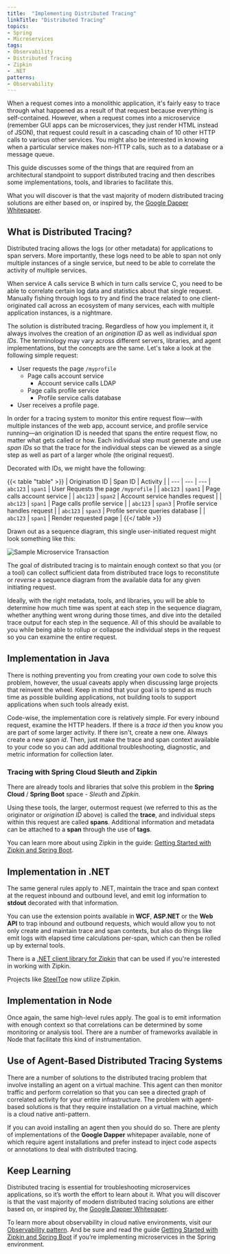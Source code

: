 ```yaml
---
title:  "Implementing Distributed Tracing"
linkTitle: "Distributed Tracing"
topics:
- Spring
- Microservices
tags:
- Observability
- Distributed Tracing
- Zipkin
- .NET
patterns:
- Observability
---
```


When a request comes into a monolithic application, it's fairly easy to trace through what happened as a result of that request because everything is self-contained. However, when a request comes into a microservice (remember GUI apps can be microservices, they just render HTML instead of JSON), that request could result in a cascading chain of 10 other HTTP calls to various other services. You might also be interested in knowing when a particular service makes non-HTTP calls, such as to a database or a message queue.

This guide discusses some of the things that are required from an architectural standpoint to support distributed tracing and then describes some implementations, tools, and libraries to facilitate this.

What you will discover is that the vast majority of modern distributed tracing solutions are either based on, or inspired by, the [Google Dapper Whitepaper](http://static.googleusercontent.com/media/research.google.com/en//pubs/archive/36356.pdf).


## What is Distributed Tracing?
Distributed tracing allows the logs (or other metadata) for applications to span servers. More importantly, these logs need to be able to span not only multiple instances of a single service, but need to be able to correlate the activity of multiple services.

When service A calls service B which in turn calls service C, you need to be able to correlate certain log data and statistics about that single request. Manually fishing through logs to try and find the trace related to one client-originated call across an ecosystem of many services, each with multiple application instances, is a nightmare.

The solution is distributed tracing. Regardless of how you implement it, it always involves the creation of an _origination ID_ as well as individual _span IDs_. The terminology may vary across different servers, libraries, and agent implementations, but the concepts are the same. Let's take a look at the following simple request:

* User requests the page `/myprofile`
  * Page calls account service
	* Account service calls LDAP
  * Page calls profile service
	* Profile service calls database
* User receives a profile page.

In order for a tracing system to monitor this entire request flow—with multiple instances of the web app, account service, and profile service running—an origination ID is needed that spans the entire request flow, no matter what gets called or how. Each individual step must generate and use _span IDs_ so that the trace for the individual steps can be viewed as a single step as well as part of a larger whole (the original request).

Decorated with IDs, we might have the following:

{{< table "table" >}}
| Origination ID | Span ID | Activity |
| --- | --- | ---
| `abc123` | `span1` | User Requests the page `/myprofile` |
| `abc123` | `span1` | Page calls account service |
| `abc123` | `span2` | Account service handles request |
| `abc123` | `span1` | Page calls profile service |
| `abc123` | `span3` | Profile service handles request |
| `abc123` | `span3` | Profile service queries database |
| `abc123` | `span1` | Render requested page |
{{</ table >}}

Drawn out as a sequence diagram, this single user-initiated request might look something like this:

![Sample Microservice Transaction](/images/guides/microservices/tracing-sample-ms-transaction.png)

The goal of distributed tracing is to maintain enough context so that you (or a tool) can collect sufficient data from distributed trace logs to reconstitute or _reverse_ a sequence diagram from the available data for any given initiating request.

Ideally, with the right metadata, tools, and libraries, you will be able to determine how much time was spent at each step in the sequence diagram, whether anything went wrong during those times, and dive into the detailed trace output for each step in the sequence. All of this should be available to you while being able to rollup or collapse the individual steps in the request so you can examine the entire request.

## Implementation in Java
There is nothing preventing you from creating your own code to solve this problem, however, the usual caveats apply when discussing large projects that reinvent the wheel. Keep in mind that your goal is to spend as much time as possible building applications, not building tools to support applications when such tools already exist.

Code-wise, the implementation core is relatively simple. For every inbound request, examine the HTTP headers. If there is a *trace id* then you know you are part of some larger activity. If there isn't, create a new one. Always create a new *span id*. Then, just make the trace and span context available to your code so you can add additional troubleshooting, diagnostic, and metric information for collection later.

### Tracing with Spring Cloud Sleuth and Zipkin
There are already tools and libraries that solve this problem in the **Spring Cloud** / **Spring Boot** space - _Sleuth_ and _Zipkin_.

Using these tools, the larger, outermost request (we referred to this as the originator or _origination ID_ above) is called the **trace**, and individual steps within this request are called **spans**. Additional information and metadata can be attached to a **span** through the use of **tags**.

You can learn more about using Zipkin in the guide: [Getting Started with Zipkin and Spring Boot](https://tanzu.vmware.com/developer/guides/spring/spring-zipkin/).

## Implementation in .NET
The same general rules apply to .NET, maintain the trace and span context at the request inbound and outbound level, and emit log information to **stdout** decorated with that information.

You can use the extension points available in **WCF**, **ASP.NET** or the **Web API** to trap inbound and outbound requests, which would allow you to not only create and maintain trace and span contexts, but also do things like emit logs with elapsed time calculations per-span, which can then be rolled up by external tools.

There is a [.NET client library for Zipkin](https://github.com/openzipkin/zipkin4net) that can be used if you're interested in working with Zipkin.

Projects like [SteelToe](https://steeltoe.io/) now utilize Zipkin.

## Implementation in Node
Once again, the same high-level rules apply. The goal is to emit information with enough context so that correlations can be determined by some monitoring or analysis tool. There are a number of frameworks available in Node that facilitate this kind of instrumentation.

## Use of Agent-Based Distributed Tracing Systems
There are a number of solutions to the distributed tracing problem that involve installing an agent on a virtual machine. This agent can then monitor traffic and perform correlation so that you can see a directed graph of correlated activity for your entire infrastructure. The problem with agent-based solutions is that they require installation on a virtual machine, which is a cloud native anti-pattern.

If you can avoid installing an agent then you should do so. There are plenty of implementations of the **Google Dapper** whitepaper available, none of which require agent installations and prefer instead to inject code aspects or annotations to deal with distributed tracing.

## Keep Learning
Distributed tracing is essential for troubleshooting microservices applications, so it’s worth the effort to learn about it. What you will discover is that the vast majority of modern distributed tracing solutions are either based on, or inspired by, the [Google Dapper Whitepaper](http://static.googleusercontent.com/media/research.google.com/en//pubs/archive/36356.pdf).

To learn more about observability in cloud native environments, visit our [Observability pattern](https://tanzu.vmware.com/developer/patterns/observability/). And be sure and read the guide [Getting Started with Zipkin and Spring Boot](https://tanzu.vmware.com/developer/guides/spring/spring-zipkin/) if you’re implementing microservices in the Spring environment.


